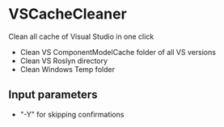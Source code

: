 # VSCacheCleaner
Clean all cache of Visual Studio in one click

- Clean VS ComponentModelCache folder of all VS versions
- Clean VS Roslyn directory
- Clean Windows Temp folder

## Input parameters

- "-Y" for skipping confirmations
